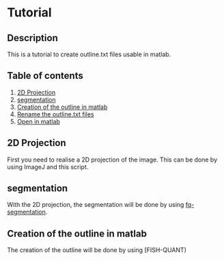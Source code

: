 # Tutorial

## Description
This is a tutorial to create outline.txt files usable in matlab.

## Table of contents
1. [2D Projection](#projection)
2. [segmentation](#segmentation)
3. [Creation of the outline in matlab](#outline)
4. [Rename the outline.txt files](#rename)
5. [Open in matlab](#matlab)

   
## 2D Projection 
First you need to realise a 2D projection of the image.
This can be done by using ImageJ and this script.


## segmentation
With the 2D projection, the segmentation will be done by using [fq-segmentation](https://github.com/fish-quant/fq-segmentation/).

## Creation of the outline in matlab
The creation of the outline will be done by using [FISH-QUANT)
